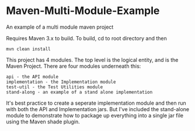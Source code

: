 Maven-Multi-Module-Example
==========================

An example of a multi module maven project

Requires Maven 3.x to build.  To build, cd to root directory and then
    
    mvn clean install
    
This project has 4 modules.  The top level is the logical entity, and is the Maven Project.  There are four modules underneath this:

    api - the API module
    implementation - the Implementation module
    test-util - the Test Utilities module
    stand-along - an example of a stand alone implementation
    
It's best practice to create a seperate implementation module and then run with both the API and Implementation jars.  But I've included the stand-alone module to demonstrate how to package up everything into a single jar file using the Maven shade plugin.